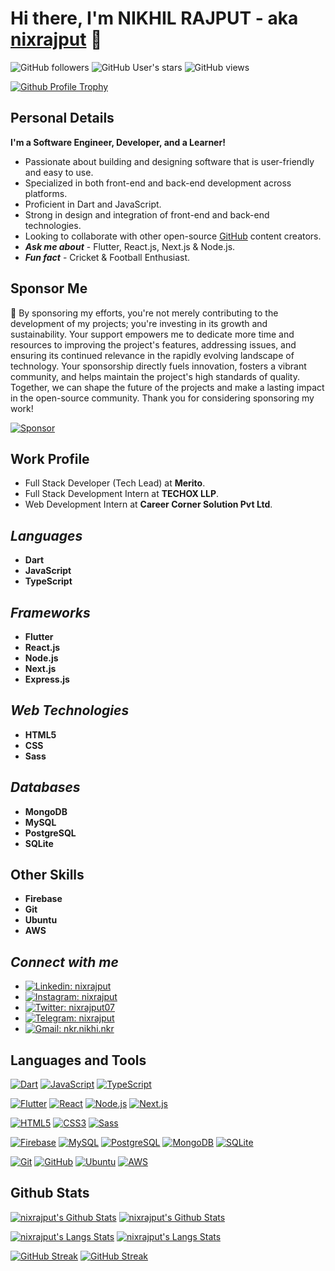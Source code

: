 # Hi there, I'm NIKHIL RAJPUT - aka [nixrajput][portfolio] 👋

![GitHub followers](https://img.shields.io/github/followers/nixrajput?label=Followers)
![GitHub User's stars](https://img.shields.io/github/stars/nixrajput?affiliations=OWNER&label=Stars)
![GitHub views](https://komarev.com/ghpvc/?username=nixrajput&label=Profile+Views)

[![Github Profile Trophy](https://github-profile-trophy.vercel.app/?username=nixrajput&row=2&column=3&theme=vue-dark)][github]

## Personal Details

**I'm a Software Engineer, Developer, and a Learner!**

* Passionate about building and designing software that is user-friendly and easy to use.
* Specialized in both front-end and back-end development across platforms.
* Proficient in Dart and JavaScript.
* Strong in design and integration of front-end and back-end technologies.
* Looking to collaborate with other open-source [GitHub][github] content creators.
* ***Ask me about*** - Flutter, React.js, Next.js & Node.js.
* ***Fun fact*** - Cricket & Football Enthusiast.

## Sponsor Me

🌟 By sponsoring my efforts, you're not merely contributing to the development of my projects; you're investing in its growth and sustainability. Your support empowers me to dedicate more time and resources to improving the project's features, addressing issues, and ensuring its continued relevance in the rapidly evolving landscape of technology. Your sponsorship directly fuels innovation, fosters a vibrant community, and helps maintain the project's high standards of quality. Together, we can shape the future of the projects and make a lasting impact in the open-source community. Thank you for considering sponsoring my work!

[![Sponsor](https://img.shields.io/static/v1?label=Sponsor&message=%E2%9D%A4&logo=GitHub&color=%23fe8e86)](https://github.com/sponsors/nixrajput)

## Work Profile

* Full Stack Developer (Tech Lead) at **Merito**.
* Full Stack Development Intern at **TECHOX LLP**.
* Web Development Intern at **Career Corner Solution Pvt Ltd**.

## *Languages*

* **Dart**
* **JavaScript**
* **TypeScript**

## *Frameworks*

* **Flutter**
* **React.js**
* **Node.js**
* **Next.js**
* **Express.js**

## *Web Technologies*

* **HTML5**
* **CSS**
* **Sass**

## *Databases*

* **MongoDB**
* **MySQL**
* **PostgreSQL**
* **SQLite**

## Other Skills

* **Firebase**
* **Git**
* **Ubuntu**
* **AWS**

## *Connect with me*

* [![Linkedin: nixrajput](https://img.shields.io/badge/-nixrajput-blue?style=social&logo=Linkedin&link=https://www.linkedin.com/in/nixrajput)][linkedin]
* [![Instagram: nixrajput](https://img.shields.io/badge/-nixrajput-blue?style=social&logo=Instagram&link=https://www.instagram.com/nixrajput)][instagram]
* [![Twitter: nixrajput07](https://img.shields.io/twitter/follow/nixrajput07?style=social)][twitter]
* [![Telegram: nixrajput](https://img.shields.io/badge/nixrajput-blue?style=social&logo=Telegram&link=https://telegram.me/nixrajput)][telegram]
* [![Gmail: nkr.nikhi.nkr](https://img.shields.io/badge/-nkr.nikhil.nkr@gmail.com-blue?style=social&logo=Gmail&link=mailto:nkr.nikhil.nkr@gmail.com)][gmail]

## Languages and Tools

[![Dart](https://img.shields.io/badge/Dart-EFF7F6?logo=Dart&logoColor=4597CE)][github]
[![JavaScript](https://img.shields.io/badge/JavaScript-EFF7F6?logo=JavaScript)][github]
[![TypeScript](https://img.shields.io/badge/TypeScript-EFF7F6?logo=TypeScript)][github]

[![Flutter](https://img.shields.io/badge/Flutter-EFF7F6?logo=Flutter&logoColor=0553B1)][github]
[![React](https://img.shields.io/badge/React-EFF7F6?logo=React)][github]
[![Node.js](https://img.shields.io/badge/Node.js-EFF7F6?logo=Node.js)][github]
[![Next.js](https://img.shields.io/badge/Next.js-EFF7F6?logo=Next.js&logoColor=191919)][github]

[![HTML5](https://img.shields.io/badge/HTML5-EFF7F6?logo=HTML5)][github]
[![CSS3](https://img.shields.io/badge/CSS3-EFF7F6?logo=CSS3&logoColor=2965f1)][github]
[![Sass](https://img.shields.io/badge/Sass-EFF7F6?logo=Sass)][github]

[![Firebase](https://img.shields.io/badge/Firebase-EFF7F6?logo=Firebase)][github]
[![MySQL](https://img.shields.io/badge/MySQL-EFF7F6?logo=MySQL&logoColor=F29111)][github]
[![PostgreSQL](https://img.shields.io/badge/PostgreSQL-EFF7F6?logo=PostgreSQL&logoColor=0064A5)][github]
[![MongoDB](https://img.shields.io/badge/MongoDB-EFF7F6?logo=MongoDB)][github]
[![SQLite](https://img.shields.io/badge/SQLite-EFF7F6?logo=SQLite&logoColor=1C89D0)][github]

[![Git](https://img.shields.io/badge/Git-EFF7F6?logo=Git)][github]
[![GitHub](https://img.shields.io/badge/GitHub-EFF7F6?logo=GitHub&logoColor=333)][github]
[![Ubuntu](https://img.shields.io/badge/Ubuntu-EFF7F6?logo=Ubuntu)][github]
[![AWS](https://img.shields.io/badge/AWS-EFF7F6?logo=Amazon-AWS&logoColor=FF9900)][github]

## Github Stats

[![nixrajput's Github Stats](https://github-readme-stats.vercel.app/api?username=nixrajput&show_icons=true&hide_border=true&theme=dark#gh-dark-mode-only)](https://github.com/nixrajput/github-readme-stats#gh-dark-mode-only)
[![nixrajput's Github Stats](https://github-readme-stats.vercel.app/api?username=nixrajput&show_icons=true&hide_border=true&theme=default#gh-light-mode-only)](https://github.com/nixrajput/github-readme-stats#gh-light-mode-only)

[![nixrajput's Langs Stats](https://github-readme-stats.vercel.app/api/top-langs/?username=nixrajput&hide_border=true&theme=dark#gh-dark-mode-only)](https://github.com/nixrajput/github-readme-stats#gh-dark-mode-only)
[![nixrajput's Langs Stats](https://github-readme-stats.vercel.app/api/top-langs/?username=nixrajput&hide_border=true&theme=default#gh-light-mode-only)](https://github.com/nixrajput/github-readme-stats#gh-light-mode-only)

[![GitHub Streak](https://github-readme-streak-stats-nixlab.vercel.app?user=nixrajput&hide_border=true&theme=dark#gh-dark-mode-only)](https://github.com/nixrajput/github-readme-stats#gh-dark-mode-only)
[![GitHub Streak](https://github-readme-streak-stats-nixlab.vercel.app?user=nixrajput&hide_border=true&theme=default#gh-light-mode-only)](https://github.com/nixrajput/github-readme-stats#gh-light-mode-only)

[github]: https://github.com
[portfolio]: https://nixrajput.nixlab.co.in
[twitter]: https://facebook.com/nixrajput07
[instagram]: https://instagram.com/nixrajput
[linkedin]: https://linkedin.com/in/nixrajput
[gmail]: mailto:nkr.nikhil.nkr@gmail.com
[telegram]: https://telegram.me/nixrajput
